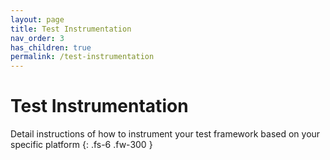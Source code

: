 ```yaml
---
layout: page
title: Test Instrumentation
nav_order: 3
has_children: true
permalink: /test-instrumentation
---
```


# Test Instrumentation

Detail instructions of how to instrument your test framework based on your specific platform
{: .fs-6 .fw-300 }
